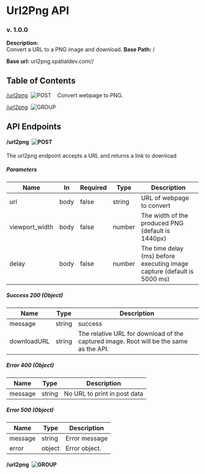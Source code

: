 # Url2Png API
### v. 1.0.0

**Description:**  
Convert a URL to a PNG image and download.
**Base Path:** /  


**Base url:** url2png.spatialdev.com// 


## Table of Contents


[/url2png](#/url2png_post)&nbsp;&nbsp;![POST](https://github.com/spatialdev/static-api-docs/blob/master/images/post.png?raw=true)&nbsp;&nbsp;&nbsp;&nbsp;Convert webpage to PNG.

[/url2png](#/url2png_group)&nbsp;&nbsp;![GROUP](https://github.com/spatialdev/static-api-docs/blob/master/images/group.png?raw=true)&nbsp;&nbsp;&nbsp;&nbsp;



## API Endpoints



#### <a id="/url2png_post">/url2png</a>&nbsp;&nbsp;![POST](https://github.com/spatialdev/static-api-docs/blob/master/images/post.png?raw=true)

The url2png endpoint accepts a URL and returns a link to download


##### Parameters
|Name|In|Required|Type|Description|
|---|---|---|---|---|
|url|body|false|string|URL of webpage to convert|
|viewport_width|body|false|number|The width of the produced PNG (default is 1440px)|
|delay|body|false|number|The time delay (ms) before executing image capture (default is 5000 ms)|



##### Success 200 (Object)
|Name|Type|Description|
|---|---|---|
|message|string|success|
|downloadURL|string|The relative URL for download of the captured image. Root will be the same as the API.|

##### Error 400 (Object)
|Name|Type|Description|
|---|---|---|
|message|string|No URL to print in post data|

##### Error 500 (Object)
|Name|Type|Description|
|---|---|---|
|message|string|Error message|
|error|object|Error object.|


#### <a id="/url2png_group">/url2png</a>&nbsp;&nbsp;![GROUP](https://github.com/spatialdev/static-api-docs/blob/master/images/group.png?raw=true)








